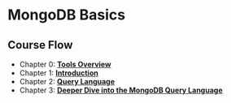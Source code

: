 # MongoDB Basics

## Course Flow

- Chapter 0: **[Tools Overview](chapter_00%20-%20Tools%20Overview.md)**
- Chapter 1: **[Introduction](chapter_01%20-%20Introduction.md)**
- Chapter 2: **[Query Language](chapter_02%20-%20Query%20Language.md)**
- Chapter 3: **[Deeper Dive into the MongoDB Query Language](chapter_03%20-%20Deep%20Dive%20Query%20Language.md)**
